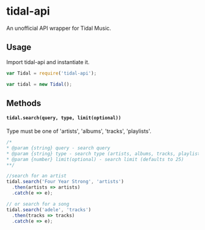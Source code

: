 # tidal-api

An unofficial API wrapper for Tidal Music.

## Usage

Import tidal-api and instantiate it.

```js
var Tidal = require('tidal-api');

var tidal = new Tidal();
```

## Methods

#### `tidal.search(query, type, limit(optional))`
Type must be one of 'artists', 'albums', 'tracks', 'playlists'.
```js
/*
* @param {string} query - search query
* @param {string} type - search type (artists, albums, tracks, playlists)
* @param {number} limit(optional) - search limit (defaults to 25)
**/

//search for an artist
tidal.search('Four Year Strong', 'artists')
  .then(artists => artists)
  .catch(e => e);

// or search for a song
tidal.search('adele', 'tracks')
  .then(tracks => tracks)
  .catch(e => e);
```
